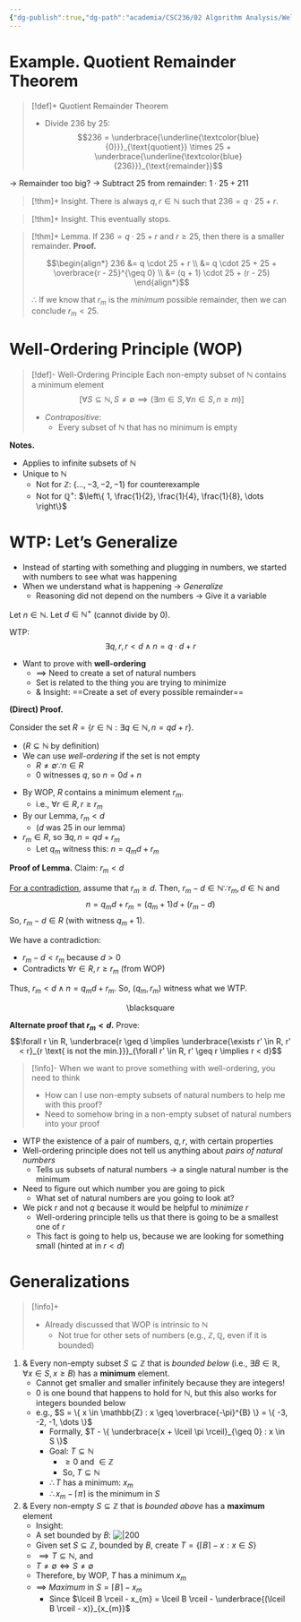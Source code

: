 ```yaml
---
{"dg-publish":true,"dg-path":"academia/CSC236/02 Algorithm Analysis/Well-Ordering.md","permalink":"/academia/csc-236/02-algorithm-analysis/well-ordering/","tags":["#lecture","#note","cs","university"],"created":"2024-10-07T20:00:56.730-04:00","updated":"2024-11-05T19:58:59.000-05:00"}
---
```



# Example. Quotient Remainder Theorem

> [!def]+ Quotient Remainder Theorem
> - Divide 236 by 25:
> $$236 = \underbrace{\underline{\textcolor{blue}{0}}}_{\text{quotient}} \times 25 + \underbrace{\underline{\textcolor{blue}{236}}}_{\text{remainder}}$$

→ Remainder too big? → Subtract 25 from remainder: $1 \cdot 25 + 211$

> [!thm]+ Insight.
> There is always $q, r \in \mathbb{N}$ such that $236 = q \cdot 25 + r$.

> [!thm]+ Insight.
> This eventually stops.

> [!thm]+ Lemma.
> If $236 = q \cdot 25 + r$ and $r \geq 25$, then there is a smaller remainder.
> **Proof.**
>
> $$\begin{align*}
> 236 &= q \cdot 25 + r \\
> &= q \cdot 25 + 25 + \overbrace{r - 25}^{\geq 0} \\
> &= (q + 1) \cdot 25 + (r - 25)
> \end{align*}$$
> 
> $\therefore$ If we know that $r_{m}$ is the *minimum* possible remainder, then we can conclude $r_{m} < 25$.

# Well-Ordering Principle (WOP)

> [!def]- Well-Ordering Principle
> Each non-empty subset of $\mathbb{N}$ contains a minimum element
> $$\bigg[ \forall S \subseteq \mathbb{N}, S \neq \emptyset \implies \Big( \exists m \in S, \forall n \in S, n \geq m \Big) \bigg]$$
> - *Contrapositive*:
>     - Every subset of $\mathbb{N}$ that has no minimum is empty

**Notes.**
- Applies to infinite subsets of $\mathbb{N}$
- Unique to $\mathbb{N}$
    - Not for $\mathbb{Z}$: $\{ \dots, -3, -2, -1 \}$ for counterexample
    - Not for $\mathbb{Q}^{+}$: $\left\{  1, \frac{1}{2}, \frac{1}{4}, \frac{1}{8}, \dots  \right\}$

# WTP: Let’s Generalize

- Instead of starting with something and plugging in numbers, we started with numbers to see what was happening
- When we understand what is happening → *Generalize*
    - Reasoning did not depend on the numbers → Give it a variable

Let $n \in \mathbb{N}$.
Let $d \in \mathbb{N}^{+}$ (cannot divide by 0).

WTP: $$\exists q, r, r < d \wedge n = q \cdot d + r$$
- Want to prove with **well-ordering**
    - $\implies$ Need to create a set of natural numbers
    - Set is related to the thing you are trying to minimize
    - & Insight: ==Create a set of every possible remainder==

**(Direct) Proof.**

Consider the set $R = \{ r \in \mathbb{N} : \exists q \in \mathbb{N}, n = qd + r \}$.

- ($R \subseteq \mathbb{N}$ by definition)
- We can use *well-ordering* if the set is not empty
    - $R \neq \emptyset  \because n \in R$
    - 0 witnesses $q$, so $n = 0d + n$

<!-- break -->
- By WOP, $R$ contains a minimum element $r_{m}$.
    - i.e., $\forall r \in R, r \geq r_{m}$
- By our Lemma, $r_{m} < d$
    - ($d$ was 25 in our lemma)
- $r_{m} \in R$, so $\exists q, n= qd + r_{m}$
    - Let $q_{m}$ witness this: $n = q_{m} d + r_{m}$

**Proof of Lemma.**
Claim: $r_{m} < d$

<u>For a contradiction</u>, assume that $r_{m} \geq d$.
Then, $r_{m} - d \in \mathbb{N} \because r_{m}, d \in \mathbb{N}$ and $$n = q_{m}d + r_{m} = (q_{m} + 1)d + (r_{m} - d)$$
So, $r_{m} - d \in R$ (with witness $q_{m} + 1$).

We have a contradiction:
- $r_{m} - d < r_{m}$ because $d > 0$
- Contradicts $\forall r \in R, r \geq r_{m}$ (from WOP)

Thus, $r_{m} < d \wedge n = q_{m}d + r_{m}$.
So, $(q_{m}, r_{m})$ witness what we WTP.

<div class="right-align"> <span class="math display">\blacksquare</span> </div>

**Alternate proof that $r_{m} < d$.**
Prove: $$\forall r \in R, \underbrace{r \geq d \implies \underbrace{\exists r' \in R, r' < r}_{r \text{ is not the min.}}}_{\forall r' \in R, r' \geq r \implies r < d}$$

> [!info]- When we want to prove something with well-ordering, you need to think
> - How can I use non-empty subsets of natural numbers to help me with this proof?
> - Need to somehow bring in a non-empty subset of natural numbers into your proof

- WTP the existence of a pair of numbers, $q, r$, with certain properties
- Well-ordering principle does not tell us anything about *pairs of natural numbers*
    - Tells us subsets of natural numbers → a single natural number is the minimum
- Need to figure out which number you are going to pick
    - What set of natural numbers are you going to look at?
- We pick $r$ and not $q$ because it would be helpful to *minimize* $r$
    - Well-ordering principle tells us that there is going to be a smallest one of $r$
    - This fact is going to help us, because we are looking for something small (hinted at in $r < d$)

# Generalizations

> [!info]+
> - Already discussed that WOP is intrinsic to $\mathbb{N}$
>     - Not true for other sets of numbers (e.g., $\mathbb{Z}, \mathbb{Q}$, even if it is bounded)

1. & Every non-empty subset $S \subseteq \mathbb{Z}$ that is *bounded below* (i.e., $\exists B \in \mathbb{R}, \forall x \in S, x \geq B$) has a **minimum** element.
    - Cannot get smaller and smaller infinitely because they are integers!
    - $0$ is one bound that happens to hold for $\mathbb{N}$, but this also works for integers bounded below
    - e.g., $S = \{ x \in \mathbb{Z} : x \geq \overbrace{-\pi}^{B} \} = \{ -3, -2, -1, \dots \}$
        - Formally, $T - \{ \underbrace{x + \lceil \pi \rceil}_{\geq 0} : x \in S \}$
        - Goal: $T \subseteq \mathbb{N}$
            - $\geq 0$ and $\in \mathbb{Z}$
            - So, $T \subseteq \mathbb{N}$
        - $\therefore T$ has a minimum: $x_{m}$
        - $\therefore x_{m} - \lceil \pi \rceil$ is the minimum in $S$
2. & Every non-empty $S \subseteq \mathbb{Z}$ that is *bounded above* has a **maximum** element
    - Insight:
    - A set bounded by $B$: ![|200](https://i.imgur.com/FkhY3YJ.png)
    - Given set $S \subseteq \mathbb{Z}$, bounded by $B$, create $T = \{ \lceil B \rceil - x : x \in S \}$
    - $\implies T \subseteq \mathbb{N}$, and
    - $T \neq \emptyset \iff S \neq \emptyset$
    - Therefore, by WOP, $T$ has a minimum $x_{m}$
    - $\implies$ *Maximum* in $S = \lceil B \rceil - x_{m}$
        - Since $\lceil B \rceil - x_{m} = \lceil B \rceil - \underbrace{(\lceil B \rceil - x)}_{x_{m}}$
